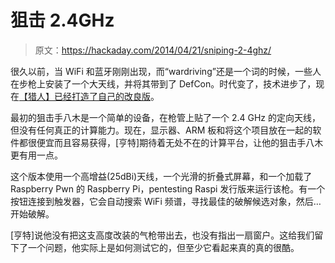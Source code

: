 # 狙击 2.4GHz

> 原文：<https://hackaday.com/2014/04/21/sniping-2-4ghz/>

很久以前，当 WiFi 和蓝牙刚刚出现，而“wardriving”还是一个词的时候，一些人在步枪上安装了一个大天线，并将其带到了 DefCon。时代变了，技术进步了，现在[【猎人】已经打造了自己的改良版](http://www.hscott.net/projects-2/hack-rifle/)。

最初的狙击手八木是一个简单的设备，在枪管上贴了一个 2.4 GHz 的定向天线，但没有任何真正的计算能力。现在，显示器、ARM 板和将这个项目放在一起的软件都很便宜而且容易获得，[亨特]期待着无处不在的计算平台，让他的狙击手八木更有用一点。

这个版本使用一个高增益(25dBi)天线，一个光滑的折叠式屏幕，和一个加载了 Raspberry Pwn 的 Raspberry Pi，pentesting Raspi 发行版来运行该枪。有一个按钮连接到触发器，它会自动搜索 WiFi 频谱，寻找最佳的破解候选对象，然后…开始破解。

[亨特]说他没有把这支高度改装的气枪带出去，也没有指出一扇窗户。这给我们留下了一个问题，他实际上是如何测试它的，但至少它看起来真的真的很酷。